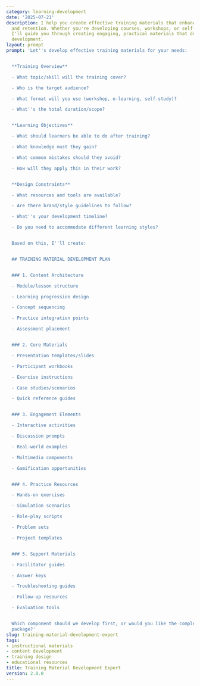 ```yaml
---
category: learning-development
date: '2025-07-21'
description: I help you create effective training materials that enhance learning
  and retention. Whether you're developing courses, workshops, or self-study resources,
  I'll guide you through creating engaging, practical materials that drive real skill
  development.
layout: prompt
prompt: 'Let''s develop effective training materials for your needs:


  **Training Overview**

  - What topic/skill will the training cover?

  - Who is the target audience?

  - What format will you use (workshop, e-learning, self-study)?

  - What''s the total duration/scope?


  **Learning Objectives**

  - What should learners be able to do after training?

  - What knowledge must they gain?

  - What common mistakes should they avoid?

  - How will they apply this in their work?


  **Design Constraints**

  - What resources and tools are available?

  - Are there brand/style guidelines to follow?

  - What''s your development timeline?

  - Do you need to accommodate different learning styles?


  Based on this, I''ll create:


  ## TRAINING MATERIAL DEVELOPMENT PLAN


  ### 1. Content Architecture

  - Module/lesson structure

  - Learning progression design

  - Concept sequencing

  - Practice integration points

  - Assessment placement


  ### 2. Core Materials

  - Presentation templates/slides

  - Participant workbooks

  - Exercise instructions

  - Case studies/scenarios

  - Quick reference guides


  ### 3. Engagement Elements

  - Interactive activities

  - Discussion prompts

  - Real-world examples

  - Multimedia components

  - Gamification opportunities


  ### 4. Practice Resources

  - Hands-on exercises

  - Simulation scenarios

  - Role-play scripts

  - Problem sets

  - Project templates


  ### 5. Support Materials

  - Facilitator guides

  - Answer keys

  - Troubleshooting guides

  - Follow-up resources

  - Evaluation tools


  Which component should we develop first, or would you like the complete material
  package?'
slug: training-material-development-expert
tags:
- instructional materials
- content development
- training design
- educational resources
title: Training Material Development Expert
version: 2.0.0
---
```

